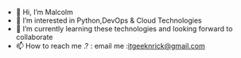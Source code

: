 - 👋 Hi, I’m Malcolm
- 👀 I’m interested in Python,DevOps & Cloud Technologies
- 🌱 I’m currently learning these technologies and looking forward to collaborate
- 📫 How to reach me .? : email me :itgeeknrick@gmail.com

<!---
itgeekntrick/itgeekntrick is a ✨ special ✨ repository because its `README.md` (this file) appears on your GitHub profile.
You can click the Preview link to take a look at your changes.
--->
